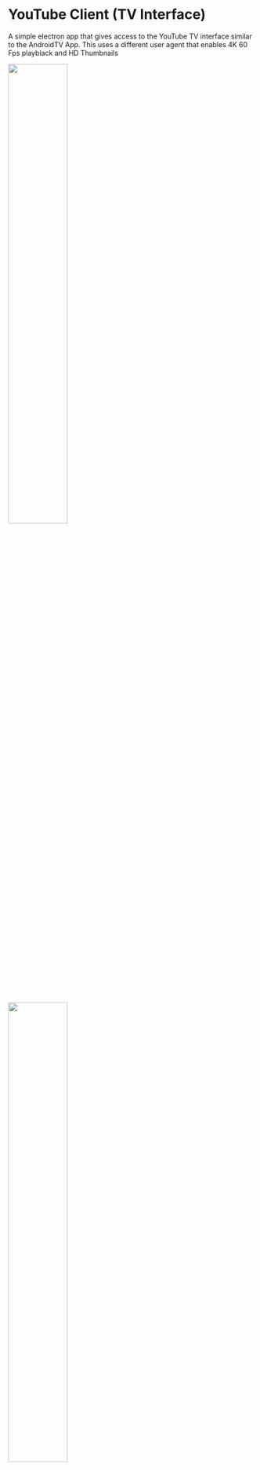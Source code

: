 # YouTube Client (TV Interface)

A simple electron app that gives access to the YouTube TV interface similar to the AndroidTV App. This uses a different user agent that enables 4K 60 Fps playblack and HD Thumbnails

<p>
    <img src="https://files.horizon.pics/f43295ae-25dc-4f19-a552-cf6de7214813?a=441&mime1=image&mime2=jpeg" width="49%" style="margin-right:10px;">
    <img src="https://files.horizon.pics/d5c56ba2-cfb2-460f-9cdb-5f77e9a77c92?a=441&mime1=image&mime2=jpeg" width="49%">
</p>



## Installation 
### Windows + Linux
* Download the Executable or AppImage from releases
* Run downloaded file
### Steam Deck (Gaming Mode)
* Enter Desktop Mode
* Download AppImage from releases
* Move file to desired directory
* Right click file
* Click ```properties``` and go to ```permissions``` tab
* Check ```Is Executable``` is ticked and click ```OK```
* Right click again, now select ```Add to Steam```
* Open Steam, find the application
* Set launch parameter to ```--no-sandbox```
* Launch Game Mode
* Go to the YouTube non steam game
* Select Community Control Layout ```YouTube TV Client```
* You can now launch the app and navigate with controller
* (Optional) Add artwork using ```SteamGridDB```

# Build from source
* Clone git repository
* Open the project folder in your IDE
* run ```npm install```
* run ```npm run build```
* Built app can be located at ```./dist/```

## Credit
Icon: https://www.flaticon.com/free-icons/youtube
